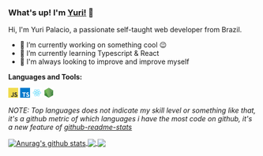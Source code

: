 ### What's up! I'm [Yuri!](https://www.linkedin.com/in/yuri-palacio/) 👋

Hi, I'm Yuri Palacio, a passionate self-taught web developer from Brazil.

- 🔭 I’m currently working on something cool :wink:
- 🌱 I’m currently learning Typescript & React
- 👯 I'm always looking to improve and improve myself

**Languages and Tools:**

<code><img height="20" src="https://raw.githubusercontent.com/github/explore/80688e429a7d4ef2fca1e82350fe8e3517d3494d/topics/javascript/javascript.png"></code>
<code><img height="20" src="https://raw.githubusercontent.com/github/explore/80688e429a7d4ef2fca1e82350fe8e3517d3494d/topics/typescript/typescript.png"></code>
<code><img height="20" src="https://raw.githubusercontent.com/github/explore/80688e429a7d4ef2fca1e82350fe8e3517d3494d/topics/react/react.png"></code>
<code><img height="20" src="https://raw.githubusercontent.com/github/explore/80688e429a7d4ef2fca1e82350fe8e3517d3494d/topics/nodejs/nodejs.png"></code>

_NOTE: Top languages does not indicate my skill level or something like that, it's a github metric of which languages i have the most code on github, it's a new feature of [github-readme-stats](https://github.com/yuripalacio/github-readme-stats)_

<a href="https://github.com/yuripalacio/github-readme-stats">
  <img align="center" src="https://github-readme-stats.vercel.app/api?username=yuripalacio&show_icons=true&theme=radical" alt="Anurag's github stats" />
</a>
<a href="https://github.com/yuripalacio/github-readme-stats">
  <img align="center" src="https://github-readme-stats.vercel.app/api/top-langs/?username=yuripalacio&layout=compact&theme=radical" />
</a>

<a href="https://github.com/yuripalacio/github-readme-stats">
  <img align="center" src="https://github-readme-stats.vercel.app/api/pin/?username=yuripalacio&repo=github-readme-stats&theme=radical" />
</a>
